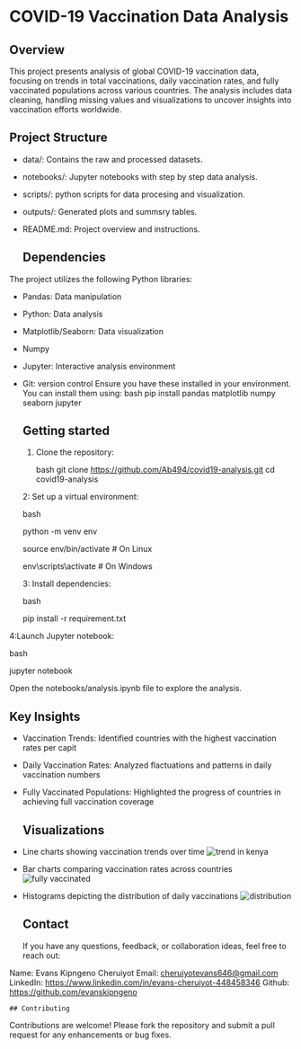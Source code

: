   # COVID-19 Vaccination Data Analysis

   ## Overview

This project presents analysis of global COVID-19 vaccination data, focusing on trends in total vaccinations, daily vaccination rates, and fully vaccinated populations across various countries. The analysis includes data cleaning, handling missing values and visualizations to uncover insights into vaccination efforts worldwide.
 
  ## Project Structure
* data/: Contains the raw and processed datasets.
* notebooks/: Jupyter notebooks with step by step data analysis.
* scripts/: python scripts for data procesing and visualization.
* outputs/: Generated plots and summsry tables.
* README.md: Project overview and instructions.

   ## Dependencies

The project utilizes the following Python libraries:
* Pandas: Data manipulation
* Python: Data analysis
* Matplotlib/Seaborn: Data visualization
* Numpy
* Jupyter: Interactive analysis environment
* Git: version control
  Ensure you have these installed in your environment. You can install them using:
bash
pip install pandas matplotlib numpy seaborn jupyter

  ## Getting started
  
  1. Clone the repository:
     
     bash
     git clone https://github.com/Ab494/covid19-analysis.git
     cd covid19-analysis
     
  2: Set up a virtual environment:
  
  bash
  
   python -m venv env

   source env/bin/activate # On Linux

   env\scripts\activate # On Windows

  3: Install dependencies:

  bash
  
   pip install -r requirement.txt
  
 4:Launch Jupyter notebook:

  bash
  
   jupyter notebook
   
Open the notebooks/analysis.ipynb file to explore the analysis.

  ## Key Insights
* Vaccination Trends: Identified countries with the highest vaccination rates per capit
* Daily Vaccination Rates: Analyzed flactuations and patterns in daily vaccination numbers
* Fully Vaccinated Populations: Highlighted the progress of countries in achieving full vaccination coverage

  ## Visualizations
* Line charts showing vaccination trends over time
  ![trend in kenya](https://github.com/user-attachments/assets/7ae930c4-3fae-4b30-91b7-7363c604da71)
* Bar charts comparing vaccination rates across countries
  ![fully vaccinated](https://github.com/user-attachments/assets/32981033-1e37-4428-84cd-0ee6f24794d0)
* Histograms depicting the distribution of daily vaccinations
  ![distribution](https://github.com/user-attachments/assets/8ebc7947-0bd4-44da-943b-1fe08f5a5591)

    ## Contact
  
  If you have any questions, feedback, or collaboration ideas, feel free to reach out:
  
Name: Evans Kipngeno Cheruiyot
Email: cheruiyotevans646@gmail.com
LinkedIn: https://www.linkedin.com/in/evans-cheruiyot-448458346
Github: https://github.com/evanskipngeno

    ## Contributing
  
  Contributions are welcome! Please fork the repository and submit a pull request for any enhancements or bug fixes.
  







